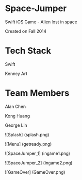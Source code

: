 Space-Jumper
============

Swift iOS Game - Alien lost in space

Created on Fall 2014

Tech Stack
==========
Swift

Kenney Art

Team Members
============
Alan Chen

Kong Huang

George Lin


![Splash] (splash.png)

![Menu] (getready.png)

![SpaceJumper_1] (ingame1.png)

![SpaceJumper_2] (ingame2.png)

![GameOver] (GameOver.png)

